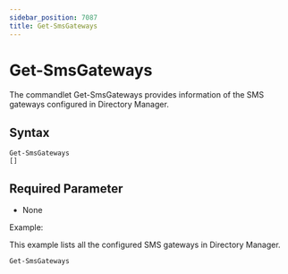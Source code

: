 ```yaml
---
sidebar_position: 7087
title: Get-SmsGateways
---
```


# Get-SmsGateways

The commandlet Get-SmsGateways provides information of the SMS gateways configured in Directory Manager.

## Syntax

```
Get-SmsGateways  
[]
```
## Required Parameter

* None

Example:

This example lists all the configured SMS gateways in Directory Manager.

```
Get-SmsGateways
```